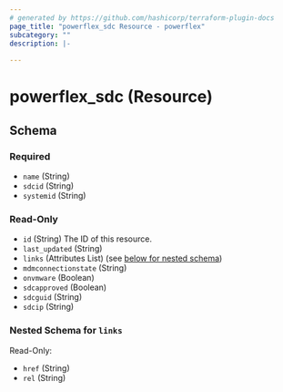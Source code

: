 ```yaml
---
# generated by https://github.com/hashicorp/terraform-plugin-docs
page_title: "powerflex_sdc Resource - powerflex"
subcategory: ""
description: |-
  
---
```


# powerflex_sdc (Resource)





<!-- schema generated by tfplugindocs -->
## Schema

### Required

- `name` (String)
- `sdcid` (String)
- `systemid` (String)

### Read-Only

- `id` (String) The ID of this resource.
- `last_updated` (String)
- `links` (Attributes List) (see [below for nested schema](#nestedatt--links))
- `mdmconnectionstate` (String)
- `onvmware` (Boolean)
- `sdcapproved` (Boolean)
- `sdcguid` (String)
- `sdcip` (String)

<a id="nestedatt--links"></a>
### Nested Schema for `links`

Read-Only:

- `href` (String)
- `rel` (String)


